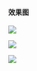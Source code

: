 #### 效果图
![](https://github.com/zicen/DouBanRead/blob/master/image/6EF4938BC695B8690338E037C79C217E.jpg)


![](https://github.com/zicen/DouBanRead/blob/master/image/90EC22B9EB3217EA6018622A9E6CECBF.jpg)


![](https://github.com/zicen/DouBanRead/blob/master/image/F8F4E86118BBB13A8913534C2CDDB3ED.jpg)